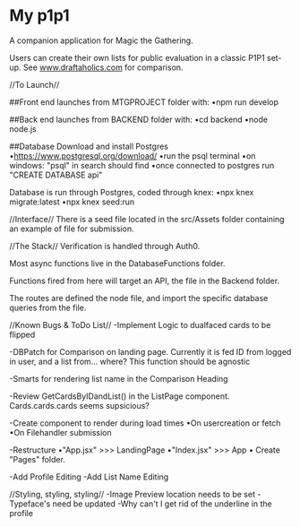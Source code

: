 # My p1p1

A companion application for Magic the Gathering.

Users can create their own lists for public evaluation in a classic P1P1 set-up. See www.draftaholics.com for comparison.


//To Launch//

##Front end launches from MTGPROJECT folder with:
  •npm run develop

##Back end launches from BACKEND folder with:
  •cd backend
  •node node.js

##Database
Download and install Postgres
  •https://www.postgresql.org/download/
  •run the psql terminal
    •on windows: "psql" in search should find
  •once connected to postgres run "CREATE DATABASE api"

Database is run through Postgres, coded through knex:
  •npx knex migrate:latest
  •npx knex seed:run


//Interface//
There is a seed file located in the src/Assets folder containing an example of file for submission. 


//The Stack//
Verification is handled through Auth0.

Most async functions live in the DatabaseFunctions folder.

Functions fired from here will target an API, the <node> file in the Backend folder.

The routes are defined the node file, and import the specific database queries from the <queries> file. 


//Known Bugs & ToDo List//
-Implement Logic to dualfaced cards to be flipped

-DBPatch for Comparison on landing page. Currently it is fed ID from logged in user, and a list from... where? This function should be agnostic

-Smarts for rendering list name in the Comparison Heading

-Review GetCardsByIDandList() in the ListPage component. Cards.cards.cards seems supsicious?

-Create <Loading /> component to render during load times
  •On usercreation or fetch
  •On Filehandler submission

-Restructure
  •"App.jsx" >>> LandingPage
  •"Index.jsx" >>> App
  • Create "Pages" folder.

-Add Profile Editing
-Add List Name Editing

//Styling, styling, styling//
-Image Preview location needs to be set
-Typeface's need be updated
-Why can't I get rid of the underline in the profile



